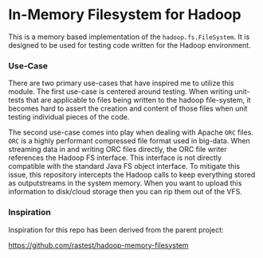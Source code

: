 In-Memory Filesystem for Hadoop
========================

This is a memory based implementation of the `hadoop.fs.FileSystem`. It is 
designed to be used for testing code written for the Hadoop environment. 

### Use-Case

There are two primary use-cases that have inspired me to utilize this module. The first use-case
is centered around testing. When writing unit-tests that are applicable to files being written
to the hadoop file-system, it becomes hard to assert the creation and content of those files
when unit testing individual pieces of the code.

The second use-case comes into play when dealing with Apache `ORC` files. `ORC` is a highly performant
compressed file format used in big-data. When streaming data in and writing ORC files directly,
the ORC file writer references the Hadoop FS interface. This interface is not directly compatible 
with the standard Java FS object interface. To mitigate this issue, this repository intercepts
the Hadoop calls to keep everything stored as outputstreams in the system memory. When you want
to upload this information to disk/cloud storage then you can rip them out of the VFS. 


### Inspiration

Inspiration for this repo has been derived from the parent project:

https://github.com/rastest/hadoop-memory-filesystem
